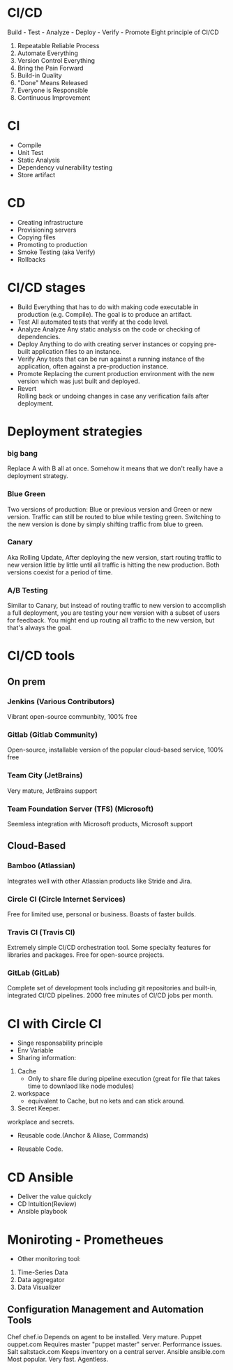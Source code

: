 
# CI/CD
Build - Test - Analyze - Deploy - Verify - Promote
Eight principle of CI/CD
1. Repeatable Reliable Process
2. Automate Everything
3. Version Control Everything
4. Bring the Pain Forward
5. Build-in Quality
6. "Done" Means Released
7. Everyone is Responsible
8. Continuous Improvement

# CI
- Compile
- Unit Test
- Static Analysis
- Dependency vulnerability testing
- Store artifact

# CD
- Creating infrastructure
- Provisioning servers
- Copying files
- Promoting to production
- Smoke Testing (aka Verify)
- Rollbacks

# CI/CD stages
- Build
Everything that has to do with making code executable in production (e.g. Compile). The goal is to produce an artifact.
- Test
All automated tests that verify at the code level.
- Analyze
Analyze	Any static analysis on the code or checking of dependencies.
- Deploy
Anything to do with creating server instances or copying pre-built application files to an instance.
- Verify
Any tests that can be run against a running instance of the application, often against a pre-production instance.
- Promote
Replacing the current production environment with the new version which was just built and deployed.
- Revert	
Rolling back or undoing changes in case any verification fails after deployment.

# Deployment strategies
### big bang
Replace A with B all at once. Somehow it means that we don't really have a deployment strategy.
### Blue Green
Two versions of production: Blue or previous version and Green or new version. Traffic can still be routed to blue while testing green. Switching to the new version is done by simply shifting traffic from blue to green.
### Canary
Aka Rolling Update, After deploying the new version, start routing traffic to new version little by little until all traffic is hitting the new production. Both versions coexist for a period of time.
### A/B Testing
Similar to Canary, but instead of routing traffic to new version to accomplish a full deployment, you are testing your new version with a subset of users for feedback. You might end up routing all traffic to the new version, but that's always the goal.

# CI/CD tools
## On prem
### Jenkins	 (Various Contributors)
Vibrant open-source communbity, 100% free
### Gitlab (Gitlab Community)		
Open-source, installable version of the popular cloud-based service, 100% free
### Team City	(JetBrains)
Very mature, JetBrains support
### Team Foundation Server (TFS)	(Microsoft)	
Seemless integration with Microsoft products, Microsoft support
## Cloud-Based
### Bamboo	(Atlassian)	
Integrates well with other Atlassian products like Stride and Jira.
### Circle CI	(Circle Internet Services)	
Free for limited use, personal or business. Boasts of faster builds.
### Travis CI	(Travis CI)	
Extremely simple CI/CD orchestration tool. Some specialty features for libraries and packages. Free for open-source projects.
### GitLab	(GitLab)	
Complete set of development tools including git repositories and built-in, integrated CI/CD pipelines. 2000 free minutes of CI/CD jobs per month.

# CI with Circle CI
- Singe responsability principle
- Env Variable
- Sharing information: 
1. Cache
   - Only to share file during pipeline execution (great for file that takes time to downlaod like node modules)
2. workspace
   - equivalent to Cache, but no kets and can stick around.
3. Secret Keeper.

workplace and secrets.
- Reusable code.(Anchor & Aliase, Commands)

- Reusable Code.

# CD Ansible
- Deliver the value quickcly
- CD Intuition(Review)
- Ansible playbook

# Moniroting - Prometheues
- Other monitoring tool: 
1. Time-Series Data
2. Data aggregator
3. Data Visualizer

## Configuration Management and Automation Tools
Chef	chef.io	Depends on agent to be installed. Very mature.
Puppet	ouppet.com	Requires master "puppet master" server. Performance issues.
Salt	saltstack.com	Keeps inventory on a central server.
Ansible	ansible.com	Most popular. Very fast. Agentless.